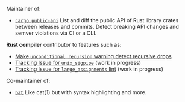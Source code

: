 Maintainer of:

* [`cargo public-api`](https://github.com/Enselic/cargo-public-api) List and diff the public API of Rust library crates between releases and commits. Detect breaking API changes and semver violations via CI or a CLI.

**Rust compiler** contributor to features such as:

* [Make `unconditional_recursion` warning detect recursive drops](https://github.com/rust-lang/rust/pull/113902)
* [Tracking Issue for `unix_sigpipe`](https://github.com/rust-lang/rust/issues/97889) (work in progress)
* [Tracking Issue for `large_assignments` lint](https://github.com/rust-lang/rust/issues/83518) (work in progress)

Co-maintainer of:

* [`bat`](https://github.com/sharkdp/bat) Like cat(1) but with syntax highlighting and more.
